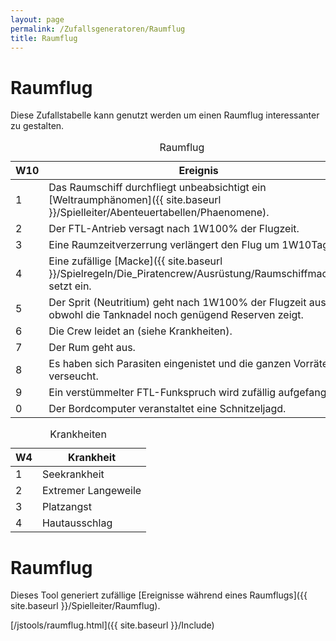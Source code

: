 ```yaml
---
layout: page
permalink: /Zufallsgeneratoren/Raumflug
title: Raumflug
---
```



# Raumflug


Diese Zufallstabelle kann genutzt werden um einen Raumflug interessanter zu gestalten.

<table data-type="zufallstabelle">
<caption>Raumflug</caption>
<thead>
<tr><th>W10</th><th>Ereignis</th></tr>
</thead>
<tbody>
<tr><td>1</td><td>Das Raumschiff durchfliegt unbeabsichtigt ein [Weltraumphänomen]({{ site.baseurl }}/Spielleiter/Abenteuertabellen/Phaenomene).</td></tr>
<tr><td>2</td><td>Der FTL-Antrieb versagt nach <span class="dice">1W100</span>% der Flugzeit.</td></tr>
<tr><td>3</td><td>Eine Raumzeitverzerrung verlängert den Flug um <span class="dice">1W10</span>Tage.</td></tr>
<tr><td>4</td><td>Eine zufällige [Macke]({{ site.baseurl }}/Spielregeln/Die_Piratencrew/Ausrüstung/Raumschiffmacken) setzt ein.</td></tr>
<tr><td>5</td><td>Der Sprit (Neutritium) geht nach <span class="dice">1W100</span>% der Flugzeit aus, obwohl die Tanknadel noch genügend Reserven zeigt.</td></tr>
<tr><td>6</td><td>Die Crew leidet an (siehe Krankheiten).</td></tr>
<tr><td>7</td><td>Der Rum geht aus.</td></tr>
<tr><td>8</td><td>Es haben sich Parasiten eingenistet und die ganzen Vorräte verseucht.</td></tr>
<tr><td>9</td><td>Ein verstümmelter FTL-Funkspruch wird zufällig aufgefangen.</td></tr>
<tr><td>0</td><td>Der Bordcomputer veranstaltet eine Schnitzeljagd.</td></tr>
</tbody>
</table>
<table data-type="zufallstabelle">
<caption>Krankheiten</caption>
<thead>
<tr><th>W4</th><th>Krankheit</th></tr>
</thead>
<tbody>
<tr><td>1</td><td>Seekrankheit</td></tr>
<tr><td>2</td><td>Extremer Langeweile</td></tr>
<tr><td>3</td><td>Platzangst</td></tr>
<tr><td>4</td><td>Hautausschlag</td></tr>
</tbody>
</table>



# Raumflug

Dieses Tool generiert zufällige [Ereignisse während eines Raumflugs]({{ site.baseurl }}/Spielleiter/Raumflug).

[/jstools/raumflug.html]({{ site.baseurl }}/Include)

